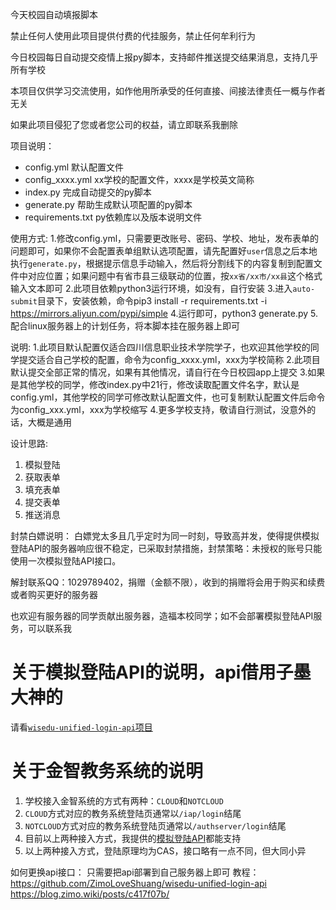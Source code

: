 今天校园自动填报脚本

禁止任何人使用此项目提供付费的代挂服务，禁止任何牟利行为

今日校园每日自动提交疫情上报py脚本，支持邮件推送提交结果消息，支持几乎所有学校

本项目仅供学习交流使用，如作他用所承受的任何直接、间接法律责任一概与作者无关

如果此项目侵犯了您或者您公司的权益，请立即联系我删除

项目说明：
- config.yml 默认配置文件
- config_xxxx.yml xx学校的配置文件，xxxx是学校英文简称
- index.py 完成自动提交的py脚本
- generate.py 帮助生成默认项配置的py脚本
- requirements.txt py依赖库以及版本说明文件

使用方式:
1.修改config.yml，只需要更改账号、密码、学校、地址，发布表单的问题即可，如果你不会配置表单组默认选项配置，请先配置好`user`信息之后本地执行`generate.py`，根据提示信息手动输入，然后将分割线下的内容复制到配置文件中对应位置；如果问题中有省市县三级联动的位置，按`xx省/xx市/xx县`这个格式输入文本即可
2.此项目依赖python3运行环境，如没有，自行安装
3.进入`auto-submit`目录下，安装依赖，命令pip3 install -r requirements.txt -i https://mirrors.aliyun.com/pypi/simple
4.运行即可，python3 generate.py
5.配合linux服务器上的计划任务，将本脚本挂在服务器上即可

说明:
1.此项目默认配置仅适合四川信息职业技术学院学子，也欢迎其他学校的同学提交适合自己学校的配置，命令为config_xxxx.yml，xxx为学校简称
2.此项目默认提交全部正常的情况，如果有其他情况，请自行在今日校园app上提交
3.如果是其他学校的同学，修改index.py中21行，修改读取配置文件名字，默认是config.yml，其他学校的同学可修改默认配置文件，也可复制默认配置文件后命令为config_xxx.yml，xxx为学校缩写
4.更多学校支持，敬请自行测试，没意外的话，大概是通用

设计思路:
1. 模拟登陆
2. 获取表单
3. 填充表单
4. 提交表单
5. 推送消息

封禁白嫖说明：
白嫖党太多且几乎定时为同一时刻，导致高并发，使得提供模拟登陆API的服务器响应很不稳定，已采取封禁措施，封禁策略：未授权的账号只能使用一次模拟登陆API接口。

解封联系QQ：1029789402，捐赠（金额不限），收到的捐赠将会用于购买和续费或者购买更好的服务器

也欢迎有服务器的同学贡献出服务器，造福本校同学；如不会部署模拟登陆API服务，可以联系我

# 关于模拟登陆API的说明，api借用子墨大神的

请看[`wisedu-unified-login-api`项目](https://github.com/ZimoLoveShuang/wisedu-unified-login-api.git)

# 关于金智教务系统的说明

1. 学校接入金智系统的方式有两种：`CLOUD`和`NOTCLOUD`
2. `CLOUD`方式对应的教务系统登陆页通常以`/iap/login`结尾
3. `NOTCLOUD`方式对应的教务系统登陆页通常以`/authserver/login`结尾
4. 目前以上两种接入方式，我提供的[模拟登陆API](https://github.com/ZimoLoveShuang/wisedu-unified-login-api.git)都能支持
5. 以上两种接入方式，登陆原理均为CAS，接口略有一点不同，但大同小异

如何更换api接口：
只需要把api部署到自己服务器上即可
教程：https://github.com/ZimoLoveShuang/wisedu-unified-login-api
https://blog.zimo.wiki/posts/c417f07b/
